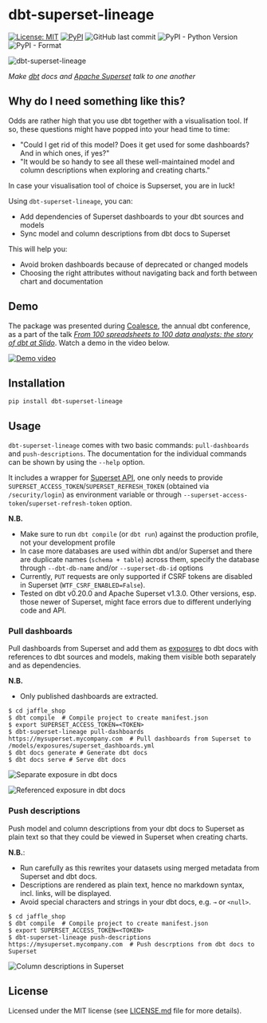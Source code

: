 # dbt-superset-lineage

<a href="https://github.com/slidoapp/dbt-superset-lineage/blob/main/LICENSE.md"><img alt="License: MIT" src="https://img.shields.io/github/license/slidoapp/dbt-superset-lineage"></a>
<a href="https://pypi.org/project/dbt-coverage/"><img alt="PyPI" src="https://img.shields.io/pypi/v/dbt-superset-lineage"></a>
![GitHub last commit](https://img.shields.io/github/last-commit/slidoapp/dbt-superset-lineage)
![PyPI - Python Version](https://img.shields.io/pypi/pyversions/dbt-superset-lineage)
![PyPI - Format](https://img.shields.io/pypi/format/dbt-superset-lineage)

![dbt-superset-lineage](assets/lineage_white.png)

_Make [dbt](https://github.com/dbt-labs/dbt) docs and [Apache Superset](https://github.com/apache/superset) talk to one another_

## Why do I need something like this?
Odds are rather high that you use dbt together with a visualisation tool. If so, these questions might have popped
into your head time to time:
- "Could I get rid of this model? Does it get used for some dashboards? And in which ones, if yes?"
- "It would be so handy to see all these well-maintained model and column descriptions when exploring and creating charts."

In case your visualisation tool of choice is Supserset, you are in luck!

Using `dbt-superset-lineage`, you can:
- Add dependencies of Superset dashboards to your dbt sources and models
- Sync model and column descriptions from dbt docs to Superset

This will help you:
- Avoid broken dashboards because of deprecated or changed models
- Choosing the right attributes without navigating back and forth between chart and documentation

## Demo
The package was presented during [Coalesce](https://coalesce.getdbt.com/), the annual dbt conference, as a part of the talk
[_From 100 spreadsheets to 100 data analysts: the story of dbt at Slido_](https://www.getdbt.com/coalesce-2021/from-spreadsheets-to-data-analysts-the-story-of-dbt-at-slido/).
Watch a demo in the video below.

[![Demo video](assets/demo.png)](https://youtu.be/YA0yqYSs9BQ?t=1240)

## Installation

```
pip install dbt-superset-lineage
```

## Usage
`dbt-superset-lineage` comes with two basic commands: `pull-dashboards` and `push-descriptions`.
The documentation for the individual commands can be shown by using the `--help` option.

It includes a wrapper for [Superset API](https://superset.apache.org/docs/rest-api), one only needs to provide
`SUPERSET_ACCESS_TOKEN`/`SUPERSET_REFRESH_TOKEN` (obtained via `/security/login`)
as environment variable or through `--superset-access-token`/`superset-refresh-token` option.

**N.B.**
- Make sure to run `dbt compile` (or `dbt run`) against the production profile, not your development profile  
- In case more databases are used within dbt and/or Superset and there are duplicate names (`schema + table`) across
  them, specify the database through `--dbt-db-name` and/or `--superset-db-id` options
- Currently, `PUT` requests are only supported if CSRF tokens are disabled in Superset (`WTF_CSRF_ENABLED=False`).
- Tested on dbt v0.20.0 and Apache Superset v1.3.0. Other versions, esp. those newer of Superset, might face errors due
  to different underlying code and API.

### Pull dashboards
Pull dashboards from Superset and add them as
[exposures](https://docs.getdbt.com/docs/building-a-dbt-project/exposures/) to dbt docs with
references to dbt sources and models, making them visible both separately and as dependencies.

**N.B.**
- Only published dashboards are extracted.

```console
$ cd jaffle_shop
$ dbt compile  # Compile project to create manifest.json
$ export SUPERSET_ACCESS_TOKEN=<TOKEN>
$ dbt-superset-lineage pull-dashboards https://mysuperset.mycompany.com  # Pull dashboards from Superset to /models/exposures/superset_dashboards.yml
$ dbt docs generate # Generate dbt docs
$ dbt docs serve # Serve dbt docs
```

![Separate exposure in dbt docs](assets/exposures_1.png)

![Referenced exposure in dbt docs](assets/exposures_2.png)

### Push descriptions
Push model and column descriptions from your dbt docs to Superset as plain text so that they could be viewed
in Superset when creating charts.

**N.B.**:
- Run carefully as this rewrites your datasets using merged metadata from Superset and dbt docs.
- Descriptions are rendered as plain text, hence no markdown syntax, incl. links, will be displayed.
- Avoid special characters and strings in your dbt docs, e.g. `→` or `<null>`.

```console
$ cd jaffle_shop
$ dbt compile  # Compile project to create manifest.json
$ export SUPERSET_ACCESS_TOKEN=<TOKEN>
$ dbt-superset-lineage push-descriptions https://mysuperset.mycompany.com  # Push descrptions from dbt docs to Superset
```
![Column descriptions in Superset](assets/descriptions.png)

## License
Licensed under the MIT license (see [LICENSE.md](LICENSE.md) file for more details).
